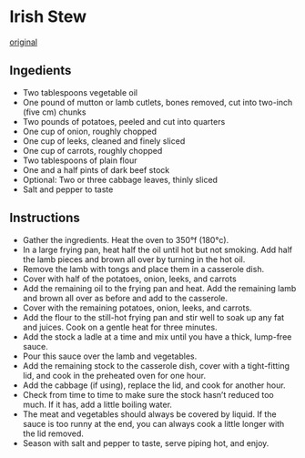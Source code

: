 # Irish Stew
[original](https://www.meanwhileinireland.com/how-to-make-a-good-feckin-irish-stew-recipe/)

## Ingedients
- Two tablespoons vegetable oil
- One pound of mutton or lamb cutlets, bones removed, cut into two-inch (five cm) chunks
- Two pounds of potatoes, peeled and cut into quarters
- One cup of onion, roughly chopped
- One cup of leeks, cleaned and finely sliced
- One cup of carrots, roughly chopped
- Two tablespoons of plain flour
- One and a half pints of dark beef stock
- Optional: Two or three cabbage leaves, thinly sliced
- Salt and pepper to taste


## Instructions
- Gather the ingredients. Heat the oven to 350°f (180°c).
- In a large frying pan, heat half the oil until hot but not smoking. Add half the lamb pieces and brown all over by turning in the hot oil.
- Remove the lamb with tongs and place them in a casserole dish.
- Cover with half of the potatoes, onion, leeks, and carrots
- Add the remaining oil to the frying pan and heat. Add the remaining lamb and brown all over as before and add to the casserole.
- Cover with the remaining potatoes, onion, leeks, and carrots.
- Add the flour to the still-hot frying pan and stir well to soak up any fat and juices. Cook on a gentle heat for three minutes.
- Add the stock a ladle at a time and mix until you have a thick, lump-free sauce.
- Pour this sauce over the lamb and vegetables.
- Add the remaining stock to the casserole dish, cover with a tight-fitting lid, and cook in the preheated oven for one hour.
- Add the cabbage (if using), replace the lid, and cook for another hour.
- Check from time to time to make sure the stock hasn’t reduced too much. If it has, add a little boiling water.
- The meat and vegetables should always be covered by liquid. If the sauce is too runny at the end, you can always cook a little longer with the lid removed.
- Season with salt and pepper to taste, serve piping hot, and enjoy.